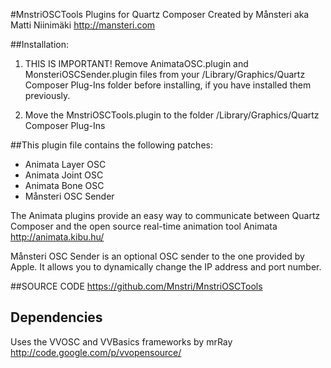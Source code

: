 
#MnstriOSCTools Plugins for Quartz Composer
Created by Månsteri aka Matti Niinimäki
http://mansteri.com

##Installation:

1. THIS IS IMPORTANT! Remove AnimataOSC.plugin and MonsteriOSCSender.plugin files from your 
/Library/Graphics/Quartz Composer Plug-Ins folder before installing, if you have installed them previously.

2. Move the MnstriOSCTools.plugin to the folder /Library/Graphics/Quartz Composer Plug-Ins

##This plugin file contains the following patches:

- Animata Layer OSC
- Animata Joint OSC
- Animata Bone OSC
- Månsteri OSC Sender

The Animata plugins provide an easy way to communicate between Quartz Composer
and the open source real-time animation tool Animata http://animata.kibu.hu/

Månsteri OSC Sender is an optional OSC sender to the one provided by Apple. It allows you to dynamically change the IP address and port number.

##SOURCE CODE
https://github.com/Mnstri/MnstriOSCTools

## Dependencies
Uses the VVOSC and VVBasics frameworks by mrRay
http://code.google.com/p/vvopensource/

